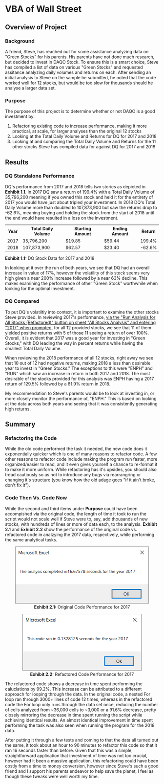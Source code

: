 <h1>VBA of Wall Street</h1>

<h2>Overview of Project</h2>

<h3>Background</h3>

  <p>
  A friend, Steve, has reached out for some assistance analyzing data on "Green Stocks" for his parents.  His parents have not done much research, but decided to invest in DAQO Stock.  To ensure this is a smart choice, Steve has compiled a list of data on various "Green Stocks" and requested assitance analyzing daily volumes and returns on each. After sending an initial analysis to Steve on the sample he submitted, he noted that the code worked well for 12 stocks, but would be too slow for thousands should he analyse a larger data set.
  </p>

<h3>Purpose</h3>

  <p>
  The purpose of this project is to determine whether or not DAQO is a good investment by:
    <ol>
      <li>Refactoring existing code to increase performance, making it more practical, at scale, for larger analyses than the original 12 stocks</li>
      <li>Looking at the Total Daily Volume and Returns for DQ for 2017 and 2018</li>
      <li>Looking at and comparing the Total Daily Volume and Returns for the 11 other stocks Steve has compiled data for against DQ for 2017 and 2018</li>
    </ol>
  </p>

<h2>Results</h2>

<h3>DQ Standalone Performance</h3>
  
  <p>DQ's performance from 2017 and 2018 tells two stories as depicted in <b>Exhibit 1.1</b>.  In 2017 DQ saw a return of 199.4% with a Total Daily Volume of 35,796,200 meaning if you owned this stock and held it for the entirety of 2017 you would have just about tripled your investment.  In 2018 DQ's Total Daily Volume more than doubled to 107,873,900 but saw the returns drop to -62.6%, meaning buying and holding the stock from the start of 2018 until the end would have resulted in a loss on the investment.
  </p>
  
  <p align="center">
  <table>
    <tr>
      <th>Year</th>
      <th>Total Daily Volume</th>
      <th>Starting Amount</th>
      <th>Ending Amount</th>
      <th>Return</th>
    </tr>
    <tr>
      <td>2017</td>
      <td>35,796,200</td>
      <td>$19.85</td>
      <td>$59.44</td>
      <td>199.4%</td>
    </tr>
    <tr>
      <td>2018</td>
      <td>107,873,900</td>
      <td>$62.57</td>
      <td>$23.40</td>
      <td>-62.6%</td>
    </tr>
  </table>
  <b>Exhibit 1.1:</b> DQ Stock Data for 2017 and 2018
  </p>
  
  <p>
  In looking at it over the run of both years, we see that DQ had an overall increase in value of 17%, however the volatility of this stock seems very high given a near 200% increase followed by a near 63% decline.  This makes examining the performance of other "Green Stock" worthwhile when looking for the optimal investment.
  </p>
  
<h3>DQ Compared</h3>
  
  <p>
  To put DQ's volatiltiy into context, it is important to examine the other stocks Steve provided.  In reviewing 2017's performance, <a href="https://github.com/tc9993/stock-analysis/blob/main/VBA_Challenge.xlsm" target="_blank">via the "Run Analysis for All Stocks (Refactored)" button on sheet "All Stocks Analysis" and entering "2017" when prompted</a>, for all 12 provided stocks, we see that 11 of them yielded positive returns with 5 of those 11 seeing a return of over 100%.  Overall, it is evident that 2017 was a good year for investing in "Green Stocks," with DQ leading the way in percent returns while having the smallest Total Daily Volume.
  </p>
  <p>
  When reviewing the 2018 performance of all 12 stocks, right away we see that 10 out of 12 had negative returns, making 2018 a less than desirable year to invest in "Green Stocks."  The exceptions to this were "ENPH" and "RUN" which saw an increase in return in both 2017 and 2018.  The most desirable of the stocks provided for this analysis was ENPH having a 2017 return of 129.5% followed by a 81.9% return in 2018.
  </p>
  <p>
  My recommendation to Steve's parents would be to look at investing in, or more closely monitor the performance of, "ENPH."  This is based on looking at the data across both years and seeing that it was consistently generating high returns.
  </p>

<h2>Summary</h2>

<h3>Refactoring the Code</h3>
  <p>
  While the old code performed the task it needed, the new code does it exponentially quicker which is one of many reasons to refactor code.  A few other reasons to refactor code include making the program run faster, more organized/easier to read, and it even gives yourself a chance to re-format it to make it more uniform.  While refactoring has it's upsides, you should also tread cautiously so as not to introduce any bugs via rearrangring or changing it's structure (you know how the old adage goes "if it ain't broke, don't fix it").
  </p>

<h3>Code Then Vs. Code Now</h3>
  <p>
  While the second and third items under <b>Purpose</b> could have been accompished via the original code, the length of time it took to run the script would not scale well if Steve were to, say, add thousands of new stocks, with hundreds of lines or more of data each, to the analysis.  <b>Exhibit 2.1</b> and <b>Exhibit 2.2</b> show the performance of the original code vs. refactored code in analzying the 2017 data, respectively, while performing the same analytical tasks.
  </p>
  <p align="center">
  <img src="https://github.com/tc9993/stock-analysis/blob/main/Resources/Original_Code_2017.png?raw=true" alt="Original Code Performance for 2017"><br>
  <b>Exhibit 2.1:</b> Original Code Performance for 2017
  </p>
  <p align = "center">
  <img src="https://github.com/tc9993/stock-analysis/blob/main/Resources/VBA_Challenge_2017.png?raw=true" alt="Refactored Code Performance for 2017"><br>
  <b>Exhibit 2.2:</b> Refactored Code Performance for 2017
  </p>
  <p>
  The refactored code shows a decrease in time spent performing the caluclations by 99.2%.  This increase can be attributed to a different approach for looping through the data.  In the original code, a nested For loop ran through 3000+ lines of code 12 times, whereas in the refactored code the For loop only runs through the data set once, reducing the number of cells analyzed from ~36,000 cells to ~3,000 or a 91.6% decrease, pretty closely mirroring the decrease in time spent running the script while achieving identical results.  An almost identical improvement in time spent performing the task was also seen when running the program for the 2018 data.
  </p>
  <p>
  After putting it through a few tests and coming to that the data all turned out the same, it took about an hour to 90 minutes to refactor this code so that it ran 16 seconds faster than before.  Given that this was a simple, straightforward application that investment of time was not too crucial, however had it been a massive application, this refactoring could have been costly from a time to money conversion, however since Steve's such a good friend and I support his parents endeavor to help save the planet, I feel as though these tweaks were well worth my time.
  </p>
